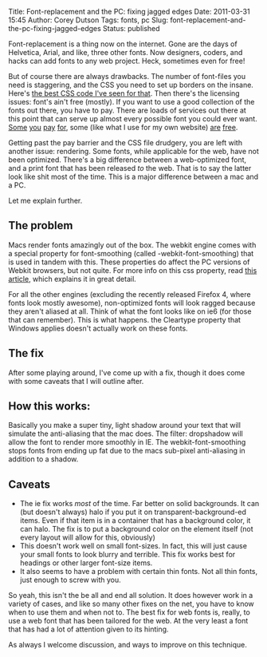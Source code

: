 Title: Font-replacement and the PC: fixing jagged edges
Date: 2011-03-31 15:45
Author: Corey Dutson
Tags: fonts, pc
Slug: font-replacement-and-the-pc-fixing-jagged-edges
Status: published

Font-replacement is a thing now on the internet. Gone are the days of
Helvetica, Arial, and like, three other fonts. Now designers, coders,
and hacks can add fonts to any web project. Heck, sometimes even for
free!

But of course there are always drawbacks. The number of font-files you
need is staggering, and the CSS you need to set up borders on the
insane. Here's [the best CSS code I've seen for
that](http://www.fontspring.com/blog/the-new-bulletproof-font-face-syntax "fontspring.com - The New Bulletproof @Font-Face Syntax").
Then there's the licensing issues: font's ain't free (mostly). If you
want to use a good collection of the fonts out there, you have to pay.
There are loads of services out there at this point that can serve up
almost every possible font you could ever want.
[Some](http://www.fontspring.com/ "fontspring.com")
[you](http://typekit.com/ "Typekit")
[pay](http://fontdeck.com/ "Fontdeck")
[for](http://webfonts.fonts.com/ "webfonts at fonts.com"), some (like
what I use for my own website)
[are](http://www.fontsquirrel.com/ "font squirrel")
[free](http://www.google.com/webfonts "google webfonts").

Getting past the pay barrier and the CSS file drudgery, you are left
with another issue: rendering. Some fonts, while applicable for the web,
have not been optimized. There's a big difference between a
web-optimized font, and a print font that has been released *to* the
web. That is to say the latter look like shit most of the time. This is
a major difference between a mac and a PC.

Let me explain further.


<!-- PELICAN_END_SUMMARY -->


The problem
-----------

Macs render fonts amazingly out of the box. The webkit engine comes with
a special property for font-smoothing (called -webkit-font-smoothing)
that is used in tandem with this. These properties do affect the PC
versions of Webkit browsers, but not quite. For more info on this css
property, read [this
article](http://maxvoltar.com/archive/-webkit-font-smoothing "Maxvoltar - webkit-font-smoothing"),
which explains it in great detail.

For all the other engines (excluding the recently released Firefox 4,
where fonts look mostly awesome), non-optimized fonts will look ragged
because they aren't aliased at all. Think of what the font looks like on
ie6 (for those that can remember). This is what happens. the Cleartype
property that Windows applies doesn't actually work on these fonts.

The fix
-------

After some playing around, I've come up with a fix, though it does come
with some caveats that I will outline after.



How this works:
---------------

Basically you make a super tiny, light shadow around your text that will
simulate the anti-aliasing that the mac does. The filter: dropshadow
will allow the font to render more smoothly in IE. The
webkit-font-smoothing stops fonts from ending up fat due to the macs
sub-pixel anti-aliasing in addition to a shadow.

Caveats
-------

-   The ie fix works *most* of the time. Far better on
    solid backgrounds. It can (but doesn't always) halo if you put it on
    transparent-background-ed items. Even if that item is in a container
    that has a background color, it can halo. The fix is to put a
    background color on the element itself (not every layout will allow
    for this, obviously)
-   This doesn't work well on small font-sizes. In fact, this will just
    cause your small fonts to look blurry and terrible. This fix works
    best for headings or other larger font-size items.
-   It also seems to have a problem with certain thin fonts. Not all
    thin fonts, just enough to screw with you.

So yeah, this isn't the be all and end all solution. It does however
work in a variety of cases, and like so many other fixes on the net, you
have to know when to use them and when not to. The best fix for web
fonts is, really, to use a web font that has been tailored for the web.
At the very least a font that has had a lot of attention given to its
hinting.

As always I welcome discussion, and ways to improve on this technique.
